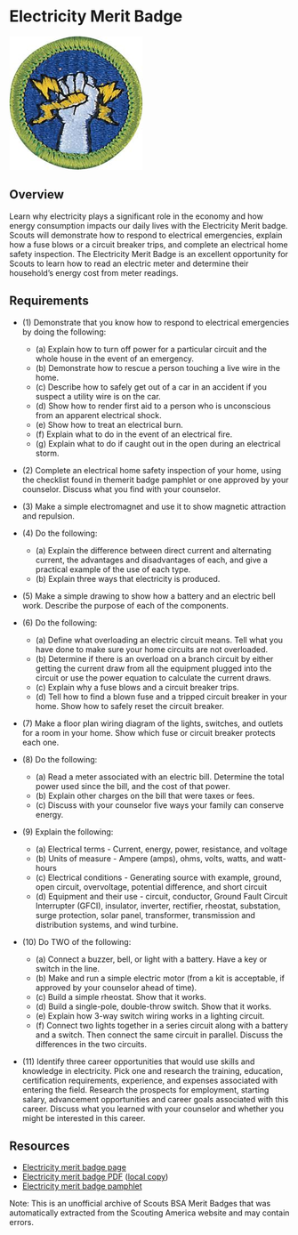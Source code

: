 

# Electricity Merit Badge

![Electricity Merit Badge](images/electricity-merit-badge.jpg)

## Overview



Learn why electricity plays a significant role in the economy and how energy consumption impacts our daily lives with the Electricity Merit badge. Scouts will demonstrate how to respond to electrical emergencies, explain how a fuse blows or a circuit breaker trips, and complete an electrical home safety inspection. The Electricity Merit Badge is an excellent opportunity for Scouts to learn how to read an electric meter and determine their household’s energy cost from meter readings.

## Requirements

* (1) Demonstrate that you know how to respond to electrical emergencies by doing the following:
    * (a) Explain how to turn off power for a particular circuit and the whole house in the event of an emergency.
    * (b) Demonstrate how to rescue a person touching a live wire in the home.
    * (c) Describe how to safely get out of a car in an accident if you suspect a utility wire is on the car.
    * (d) Show how to render first aid to a person who is unconscious from an apparent electrical shock.
    * (e) Show how to treat an electrical burn.
    * (f) Explain what to do in the event of an electrical fire.
    * (g) Explain what to do if caught out in the open during an electrical storm.


* (2) Complete an electrical home safety inspection of your  home, using the checklist found in themerit badge pamphlet or one approved by your counselor. Discuss what you find with your counselor.
* (3) Make a simple electromagnet and use it to show magnetic attraction and repulsion.
* (4) Do the following:
    * (a) Explain the difference between direct current and alternating current, the advantages and disadvantages of each, and give a practical example of the use of each type.
    * (b) Explain three ways that electricity is produced.


* (5) Make a simple drawing to show how a battery and an electric bell work. Describe the purpose of each of the components.
* (6) Do the following:
    * (a) Define what overloading an electric circuit means. Tell what you have done to make sure your home circuits are not overloaded.
    * (b) Determine if there is an overload on a branch circuit by either getting the current draw from all the equipment plugged into the circuit or use the power equation to calculate the current draws.
    * (c) Explain why a fuse blows and a circuit breaker trips.
    * (d) Tell how to find a blown fuse and a tripped circuit breaker in your home. Show how to safely reset the circuit breaker.


* (7) Make a floor plan wiring diagram of the lights, switches, and outlets for a room in your home. Show which fuse or circuit breaker protects each one.
* (8) Do the following:
    * (a) Read a meter associated with an electric bill. Determine the total power used since the bill, and the cost of that power.
    * (b) Explain other charges on the bill that were taxes or fees.
    * (c) Discuss with your counselor five ways your family can conserve energy.


* (9) Explain the following:
    * (a) Electrical terms - Current, energy, power, resistance, and voltage
    * (b) Units of measure - Ampere (amps), ohms, volts, watts, and watt-hours
    * (c) Electrical conditions - Generating source with example, ground, open circuit, overvoltage, potential difference, and short circuit
    * (d) Equipment and their use - circuit, conductor, Ground Fault Circuit Interrupter (GFCI), insulator, inverter, rectifier, rheostat, substation, surge protection, solar panel, transformer, transmission and distribution systems, and wind turbine.


* (10) Do TWO of the following:
    * (a) Connect a buzzer, bell, or light with a battery. Have a key or switch in the line.
    * (b) Make and run a simple electric motor (from a kit is acceptable, if approved by your counselor ahead of time).
    * (c) Build a simple rheostat. Show that it works.
    * (d) Build a single-pole, double-throw switch. Show that it works.
    * (e) Explain how 3-way switch wiring works in a lighting circuit.
    * (f) Connect two lights together in a series circuit along with a battery and a switch. Then connect the same circuit in parallel. Discuss the differences in the two circuits.


* (11) Identify three career opportunities that would use skills and knowledge in electricity. Pick one and research the training, education, certification requirements, experience, and expenses associated with entering the field. Research the prospects for employment, starting salary, advancement opportunities and career goals associated with this career. Discuss what you learned with your counselor and whether you might be interested in this career.


## Resources

- [Electricity merit badge page](https://www.scouting.org/merit-badges/electricity/)
- [Electricity merit badge PDF](https://filestore.scouting.org/filestore/Merit_Badge_ReqandRes/Pamphlets/Electricity_2021.pdf) ([local copy](files/electricity-merit-badge.pdf))
- [Electricity merit badge pamphlet](https://www.scoutshop.org/electricity-merit-badge-pamphlet-656202.html)

Note: This is an unofficial archive of Scouts BSA Merit Badges that was automatically extracted from the Scouting America website and may contain errors.